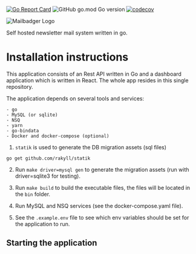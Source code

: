 [![Go Report Card](https://goreportcard.com/badge/github.com/mailbadger/app)](https://goreportcard.com/report/github.com/mailbadger/app)
![GitHub go.mod Go version](https://img.shields.io/github/go-mod/go-version/mailbadger/app)
[![codecov](https://codecov.io/gh/mailbadger/app/branch/master/graph/badge.svg)](https://codecov.io/gh/mailbadger/app)

![Mailbadger Logo](https://github.com/mailbadger/app/blob/assets/Mailbadger_MascotWordMarkOutline_Black.png?raw=true "Mailbadger Logo")

Self hosted newsletter mail system written in go.

# Installation instructions

This application consists of an Rest API written in Go and a dashboard application which is written in React. The whole app resides in this single repository.

The application depends on several tools and services:

    - go
    - MySQL (or sqlite)
    - NSQ
    - yarn
    - go-bindata
    - Docker and docker-compose (optional)

1. `statik` is used to generate the DB migration assets (sql files)

```
go get github.com/rakyll/statik
```

2. Run `make driver=mysql gen` to generate the migration assets (run with driver=sqlite3 for testing).

3. Run `make build` to build the executable files, the files will be located in the `bin` folder.

4. Run MySQL and NSQ services (see the docker-compose.yaml file).

5. See the `.example.env` file to see which env variables should be set for the application to run.

## Starting the application

